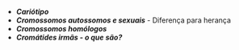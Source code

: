 - ***Cariótipo***
- ***Cromossomos autossomos e sexuais*** - Diferença para herança
- ***Cromossomos homólogos***
- ***Cromátides irmãs - o que são?***

